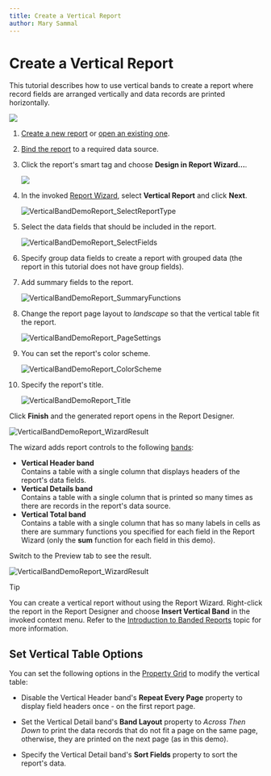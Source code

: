 ```yaml
---
title: Create a Vertical Report
author: Mary Sammal
---
```

# Create a Vertical Report

This tutorial describes how to use vertical bands to create a report where record fields are arranged vertically and data records are printed horizontally.

![](../../../../images/eurd-win-VerticalBandDemoReport_Result_Preview.png)

1. [Create a new report](../add-new-reports.md) or [open an existing one](../open-reports.md).

2. [Bind the report](../bind-to-data.md) to a required data source.

3. Click the report's smart tag and choose **Design in Report Wizard...**.

    ![](../../../../images/eurd-win-design-in-report-wizard.png)

    

4. In the invoked [Report Wizard](..\report-designer-tools\report-wizard.md), select **Vertical Report** and click **Next**.

    ![VerticalBandDemoReport_SelectReportType](../../../../images/eurd-VerticalBandDemoReport_SelectReportType.png)

5. Select the data fields that should be included in the report.

    ![VerticalBandDemoReport_SelectFields](../../../../images/eurd-win-VerticalBandDemoReport_SelectFields.png)

6. Specify group data fields to create a report with grouped data (the report in this tutorial does not have group fields).

7. Add summary fields to the report.

    ![VerticalBandDemoReport_SummaryFunctions](../../../../images/eurd-win-VerticalBandDemoReport_SummaryFunctions.png)

8. Change the report page layout to *landscape* so that the vertical table fit the report.

    ![VerticalBandDemoReport_PageSettings](../../../../images/eurd-win-VerticalBandDemoReport_PageSettings.png)

9. You can set the report's color scheme.
    
    ![VerticalBandDemoReport_ColorScheme](../../../../images/eurd-win-VerticalBandDemoReport_ColorScheme.png)

10. Specify the report's title.
    
    ![VerticalBandDemoReport_Title](../../../../images/eurd-win-VerticalBandDemoReport_Title.png)

Click **Finish** and the generated report opens in the Report Designer.

![VerticalBandDemoReport_WizardResult](../../../../images/eurd-win-VerticalBandDemoReport_WizardResult.png)

The wizard adds report controls to the following [bands](..\introduction-to-banded-reports.md):

- **Vertical Header band**  
    Contains a table with a single column that displays headers of the report's data fields.
- **Vertical Details band**  
    Contains a table with a single column that is printed so many times as there are records in the report's data source.
- **Vertical Total band**  
    Contains a table with a single column that has so many labels in cells as there are summary functions you specified for each field in the Report Wizard (only the **sum** function for each field in this demo).

Switch to the Preview tab to see the result.

![VerticalBandDemoReport_WizardResult](../../../../images/eurd-win-VerticalBandDemoReport_WizardResult_Preview.png)

> [!Tip]
> You can create a vertical report without using the Report Wizard. Right-click the report in the Report Designer and choose **Insert Vertical Band** in the invoked context menu. Refer to the [Introduction to Banded Reports](..\introduction-to-banded-reports.md#vertical-bands) topic for more information.

## Set Vertical Table Options

You can set the following options in the [Property Grid](..\report-designer-tools\ui-panels\property-grid.md) to modify the vertical table:

- Disable the Vertical Header band's **Repeat Every Page** property to display field headers once - on the first report page.

- Set the Vertical Detail band's **Band Layout** property to *Across Then Down* to print the data records that do not fit a page on the same page, otherwise, they are printed on the next page (as in this demo).

- Specify the Vertical Detail band's **Sort Fields** property to sort the report's data.